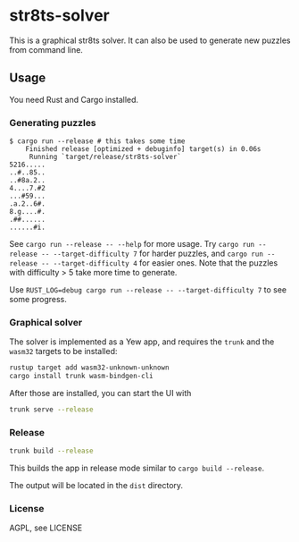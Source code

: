 # str8ts-solver

This is a graphical str8ts solver. It can also be used to generate new puzzles from command line.

## Usage

You need Rust and Cargo installed.

### Generating puzzles

```
$ cargo run --release # this takes some time
    Finished release [optimized + debuginfo] target(s) in 0.06s
     Running `target/release/str8ts-solver`
5216.....
..#..85..
..#8a.2..
4....7.#2
...#59...
.a.2..6#.
8.g....#.
.##......
......#i.
```

See `cargo run --release -- --help` for more usage. Try `cargo run --release --
--target-difficulty 7` for harder puzzles, and `cargo run --release --
--target-difficulty 4` for easier ones. Note that the puzzles with difficulty >
5 take more time to generate.

Use `RUST_LOG=debug cargo run --release -- --target-difficulty 7` to see some progress.

### Graphical solver

The solver is implemented as a Yew app, and requires the `trunk` and the `wasm32` targets to be installed:

```bash
rustup target add wasm32-unknown-unknown
cargo install trunk wasm-bindgen-cli
```

After those are installed, you can start the UI with

```bash
trunk serve --release
```

### Release

```bash
trunk build --release
```

This builds the app in release mode similar to `cargo build --release`.

The output will be located in the `dist` directory.

### License

AGPL, see LICENSE
